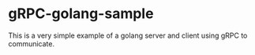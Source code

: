 # gRPC-golang-sample
This is a very simple example of a golang server and client using gRPC to communicate.
